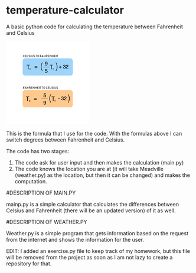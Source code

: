 # temperature-calculator
A basic python code for calculating the temperature between Fahrenheit and Celsius

![This is the formula that I used in my code](image.png)

This is the formula that I use for the code. 
With the formulas above I can switch degrees
between Fahrenheit and Celsius. 

The code has two stages:
1. The code ask for user input and then makes the calculation (main.py)
2. The code knows the location you are at (it will take Meadville (weather.py)
as the location, but then it can be changed) and makes the computation.

#DESCRIPTION OF MAIN.PY

mainp.py is a simple calculator that calculates the differences
between Celsius and Fahrenheit (there will be an updated version)
of it as well. 

#DESCRIPTION OF WEATHER.PY

Weather.py is a simple program that gets information
based on the request from the internet and shows the information
for the user.

EDIT: I added an exercise.py file to keep track of my homework, but this file will be removed from the project
as soon as I am not lazy to create a repository for that.
